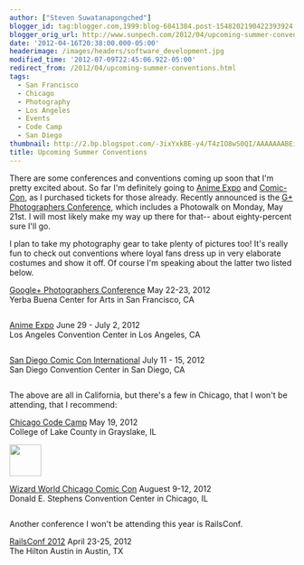 ```yaml
---
author: ["Steven Suwatanapongched"]
blogger_id: tag:blogger.com,1999:blog-6841384.post-1548202190422393924
blogger_orig_url: http://www.sunpech.com/2012/04/upcoming-summer-conventions.html
date: '2012-04-16T20:38:00.000-05:00'
headerimage: /images/headers/software_development.jpg
modified_time: '2012-07-09T22:45:06.922-05:00'
redirect_from: /2012/04/upcoming-summer-conventions.html
tags:
  - San Francisco
  - Chicago
  - Photography
  - Los Angeles
  - Events
  - Code Camp
  - San Diego
thumbnail: http://2.bp.blogspot.com/-3ixYxkBE-y4/T4zIO8wS0QI/AAAAAAABEik/P5hTKN4pEao/s600/GooglePlus_Conference.jpg
title: Upcoming Summer Conventions
---
```



There are some conferences and conventions coming up soon that I'm pretty excited about. So far I'm definitely going to <a href="http://www.anime-expo.org/">Anime Expo</a> and <a href="http://www.comic-con.org/cci/">Comic-Con</a>, as I purchased tickets for those already. Recently announced is the <a href="http://gpluspc.com/">G+ Photographers Conference</a>, which includes a Photowalk on Monday, May 21st. I will most likely make my way up there for that-- about eighty-percent sure I'll go.

I plan to take my photography gear to take plenty of pictures too! It's really fun to check out conventions where loyal fans dress up in very elaborate costumes and show it off. Of course I'm speaking about the latter two listed below.

<a href="http://gpluspc.com/">Google+ Photographers Conference</a>
May 22-23, 2012<br/>
Yerba Buena Center for Arts in San Francisco, CA

<img   border="0" src="http://2.bp.blogspot.com/-3ixYxkBE-y4/T4zIO8wS0QI/AAAAAAABEik/P5hTKN4pEao/s600/GooglePlus_Conference.jpg" alt="" />

<a href="http://www.anime-expo.org/">Anime Expo</a>
June 29 - July 2, 2012<br/>
Los Angeles Convention Center in Los Angeles, CA

<img   border="0" src="http://4.bp.blogspot.com/-5-YMp8mosdU/T4zIOyH86aI/AAAAAAABEio/Y5UyRnAxv4E/s600/anime_expo.jpg" alt="" />

<a href="http://www.comic-con.org/cci/">San Diego Comic Con International</a>
July 11 - 15, 2012<br/>
San Diego Convention Center in San Diego, CA

<img   border="0" src="http://3.bp.blogspot.com/-kak9h2BH910/T4zIO7NPRlI/AAAAAAABEis/FG8OzAk4z4c/s600/SDCC.jpg" alt="" />

The above are all in California, but there's a few in Chicago, that I won't be attending, that I  recommend:

<a href="http://chicagocodecamp.com/">Chicago Code Camp</a>
May 19, 2012<br/>
College of Lake County in Grayslake, IL

<img   border="0" height="56" src="http://3.bp.blogspot.com/-b4CiLsMZ2LE/T4zJDHFbN_I/AAAAAAABEjA/vR8JOJ8EymI/s320/Chicago_Code_Camp.png" alt=""  />

<a href="http://www.wizardworldcomiccon.com/chicago.html">Wizard World Chicago Comic Con</a>
Auguest 9-12, 2012<br/>
Donald E. Stephens Convention Center in Chicago, IL

<img   border="0" src="http://3.bp.blogspot.com/-4DZ-AJTCj8Q/T44KPiGUTEI/AAAAAAABErM/wZjsqUmVCbs/s600/wizard_world.jpg" alt="" />

Another conference I won't be attending this year is RailsConf.

<a href="http://railsconf2012.com/">RailsConf 2012</a>
April 23-25, 2012<br/>
The Hilton Austin in Austin, TX